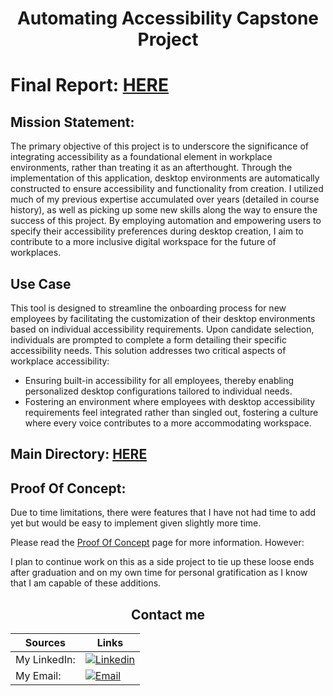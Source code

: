 <div align="center">

# Automating Accessibility Capstone Project

</div>


# Final Report: [HERE](https://github.com/dthomsen116/AccessibilityAutomation/blob/main/Other/Thosmen_Capstone_Report.pdf)

## Mission Statement:

The primary objective of this project is to underscore the significance of integrating accessibility as a foundational element in workplace environments, rather than treating it as an afterthought. Through the implementation of this application, desktop environments are automatically constructed to ensure accessibility and functionality from creation. I utilized much of my previous expertise accumulated over years (detailed in course history), as well as picking up some new skills along the way to ensure the success of this project. By employing automation and empowering users to specify their accessibility preferences during desktop creation, I aim to contribute to a more inclusive 
digital workspace for the future of workplaces. 

## Use Case

This tool is designed to streamline the onboarding process for new employees by facilitating the customization of their desktop environments based on individual accessibility requirements. Upon candidate selection, individuals are prompted to complete a form detailing their specific accessibility needs. This solution addresses two critical aspects of workplace accessibility:

- Ensuring built-in accessibility for all employees, thereby enabling personalized desktop configurations tailored to individual needs.
- Fostering an environment where employees with desktop accessibility requirements feel integrated rather than singled out, fostering a culture where every voice contributes to a more accommodating workspace.


## Main Directory: [HERE](https://github.com/dthomsen116/AccessibilityAutomation/wiki)

## Proof Of Concept:

Due to time limitations, there were features that I have not had time to add yet but would be easy to implement given slightly more time.

Please read the [Proof Of Concept](https://github.com/dthomsen116/AccessibilityAutomation/wiki/Proof-Of-Concept-Warning) page for more information.
However:

I plan to continue work on this as a side project to tie up these loose ends after graduation and on my own time for personal gratification as I know that I am capable of these additions. 
</div>

<div align="center">

## Contact me
| Sources | Links |
|--|--|
| My LinkedIn: | [![Linkedin](https://img.shields.io/badge/LinkedIn-0077B5?style=for-the-badge&logo=linkedin&logoColor=white)](https://www.linkedin.com/in/thomsendavid/) |
| My Email: | [![Email](https://img.shields.io/badge/Gmail-D14836?style=for-the-badge&logo=gmail&logoColor=white)](mailto:dthom.cap24@gmail.com) |

</div>
